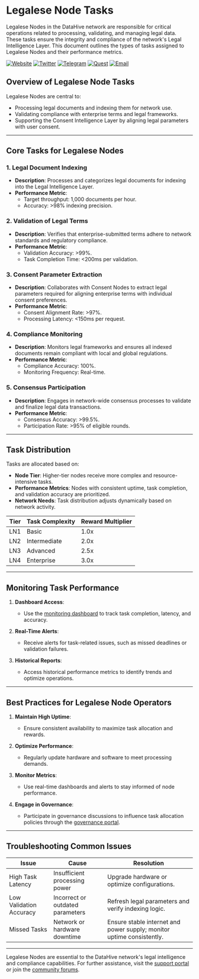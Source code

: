 # Legalese Node Tasks

Legalese Nodes in the DataHive network are responsible for critical operations related to processing, validating, and managing legal data. These tasks ensure the integrity and compliance of the network's Legal Intelligence Layer. This document outlines the types of tasks assigned to Legalese Nodes and their performance metrics.

[![Website](https://img.shields.io/badge/Register-DataHive_Nodes-blue)](https://www.datahive.network/nodes)
[![Twitter](https://img.shields.io/badge/Twitter-DataHive-blue)](https://x.com/getdatahive)
[![Telegram](https://img.shields.io/badge/Telegram-DataHive-blue)](https://t.me/datahiveofficial)
[![Quest](https://img.shields.io/badge/Quest-DataHive-blue)](https://quest.intract.io/project/datahive-h_lpnt)
[![Email](https://img.shields.io/badge/Email-team@datahive.network-blue)](mailto:team@datahive.network)

## Overview of Legalese Node Tasks

Legalese Nodes are central to:
- Processing legal documents and indexing them for network use.
- Validating compliance with enterprise terms and legal frameworks.
- Supporting the Consent Intelligence Layer by aligning legal parameters with user consent.

---

## Core Tasks for Legalese Nodes

### 1. **Legal Document Indexing**
- **Description**: Processes and categorizes legal documents for indexing into the Legal Intelligence Layer.
- **Performance Metric**:
  - Target throughput: 1,000 documents per hour.
  - Accuracy: >98% indexing precision.

### 2. **Validation of Legal Terms**
- **Description**: Verifies that enterprise-submitted terms adhere to network standards and regulatory compliance.
- **Performance Metric**:
  - Validation Accuracy: >99%.
  - Task Completion Time: <200ms per validation.

### 3. **Consent Parameter Extraction**
- **Description**: Collaborates with Consent Nodes to extract legal parameters required for aligning enterprise terms with individual consent preferences.
- **Performance Metric**:
  - Consent Alignment Rate: >97%.
  - Processing Latency: <150ms per request.

### 4. **Compliance Monitoring**
- **Description**: Monitors legal frameworks and ensures all indexed documents remain compliant with local and global regulations.
- **Performance Metric**:
  - Compliance Accuracy: 100%.
  - Monitoring Frequency: Real-time.

### 5. **Consensus Participation**
- **Description**: Engages in network-wide consensus processes to validate and finalize legal data transactions.
- **Performance Metric**:
  - Consensus Accuracy: >99.5%.
  - Participation Rate: >95% of eligible rounds.

---

## Task Distribution

Tasks are allocated based on:
- **Node Tier**: Higher-tier nodes receive more complex and resource-intensive tasks.
- **Performance Metrics**: Nodes with consistent uptime, task completion, and validation accuracy are prioritized.
- **Network Needs**: Task distribution adjusts dynamically based on network activity.

| **Tier** | **Task Complexity** | **Reward Multiplier** |
|----------|----------------------|-----------------------|
| LN1      | Basic               | 1.0x                 |
| LN2      | Intermediate        | 2.0x                 |
| LN3      | Advanced            | 2.5x                 |
| LN4      | Enterprise          | 3.0x                 |

---

## Monitoring Task Performance

1. **Dashboard Access**:
   - Use the [monitoring dashboard](/docs/onboarding/monitoring.md) to track task completion, latency, and accuracy.

2. **Real-Time Alerts**:
   - Receive alerts for task-related issues, such as missed deadlines or validation failures.

3. **Historical Reports**:
   - Access historical performance metrics to identify trends and optimize operations.

---

## Best Practices for Legalese Node Operators

1. **Maintain High Uptime**:
   - Ensure consistent availability to maximize task allocation and rewards.

2. **Optimize Performance**:
   - Regularly update hardware and software to meet processing demands.

3. **Monitor Metrics**:
   - Use real-time dashboards and alerts to stay informed of node performance.

4. **Engage in Governance**:
   - Participate in governance discussions to influence task allocation policies through the [governance portal](/docs/onboarding/governance/proposals.md).

---

## Troubleshooting Common Issues

| **Issue**                   | **Cause**                           | **Resolution**                                                                 |
|-----------------------------|-------------------------------------|-------------------------------------------------------------------------------|
| High Task Latency           | Insufficient processing power       | Upgrade hardware or optimize configurations.                                  |
| Low Validation Accuracy     | Incorrect or outdated parameters    | Refresh legal parameters and verify indexing logic.                          |
| Missed Tasks                | Network or hardware downtime        | Ensure stable internet and power supply; monitor uptime consistently.         |

---

Legalese Nodes are essential to the DataHive network's legal intelligence and compliance capabilities. For further assistance, visit the [support portal](/docs/onboarding/support/tickets.md) or join the [community forums](/docs/onboarding/community/forums.md).
